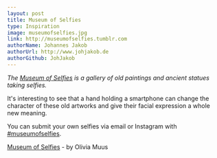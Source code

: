 ```yaml
---
layout: post
title: Museum of Selfies
type: Inspiration
image: museumofselfies.jpg
link: http://museumofselfies.tumblr.com
authorName: Johannes Jakob
authorUrl: http://www.johjakob.de
authorGithub: JohJakob
---
```


_The [Museum of Selfies](http://museumofselfies.tumblr.com) is a gallery of old paintings and ancient statues taking selfies._

It's interesting to see that a hand holding a smartphone can change the character of these old artworks and give their facial expression a whole new meaning.

You can submit your own selfies via email or Instagram with [#museumofselfies](https://www.instagram.com/explore/tags/museumofselfies).

[Museum of Selfies](http://museumofselfies.tumblr.com) - by Olivia Muus

